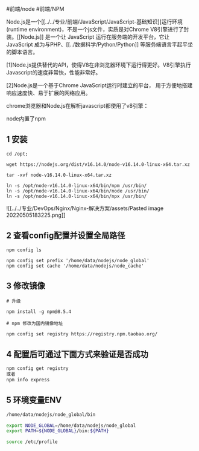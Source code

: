 
#前端/node  #前端/NPM 

Node.js是一个[[../../专业/前端/JavaScript/JavaScript-基础知识]]运行环境(runtime environment)，不是一个js文件，实质是对Chrome V8引擎进行了封装。[[Node.js]] 是一个让 JavaScript 运行在服务端的开发平台，它让 JavaScript 成为与PHP、[[../数据科学/Python/Python]] 等服务端语言平起平坐的脚本语言。  

[1]Node.js提供替代的API，使得V8在非浏览器环境下运行得更好。V8引擎执行Javascript的速度非常快，性能非常好。  

[2]Node.js是一个基于Chrome JavaScript运行时建立的平台， 用于方便地搭建响应速度快、易于扩展的网络应用。  

chrome浏览器和Node.js在解析javascript都使用了v8引擎：

node内置了npm


## 1 安装

```shell
cd /opt;

wget https://nodejs.org/dist/v16.14.0/node-v16.14.0-linux-x64.tar.xz

tar -xvf node-v16.14.0-linux-x64.tar.xz

ln -s /opt/node-v16.14.0-linux-x64/bin/npm /usr/bin/  
ln -s /opt/node-v16.14.0-linux-x64/bin/node /usr/bin/  
ln -s /opt/node-v16.14.0-linux-x64/bin/npx /usr/bin/
```

![[../../专业/DevOps/Nginx/Nginx-解决方案/assets/Pasted image 20220505183225.png]]

## 2 查看config配置并设置全局路径

```shell
npm config ls

npm config set prefix '/home/data/nodejs/node_global'  
npm config set cache '/home/data/nodejs/node_cache'
```

## 3 修改镜像

```shell
# 升级

npm install -g npm@8.5.4

# npm 修改为国内镜像地址

npm config set registry https://registry.npm.taobao.org/

```

## 4 配置后可通过下面方式来验证是否成功

```bash
npm config get registry  
或者  
npm info express
```


## 5 环境变量ENV

```bash
/home/data/nodejs/node_global/bin

export NODE_GLOBAL=/home/data/nodejs/node_global
export PATH=${NODE_GLOBAL}/bin:${PATH}  

source /etc/profile
```

